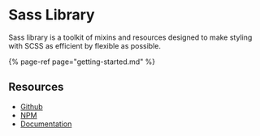 # Sass Library

Sass library is a toolkit of mixins and resources designed to make styling with SCSS as efficient by flexible as possible.

{% page-ref page="getting-started.md" %}

## Resources

* [Github](https://github.com/Cam/sass-library)
* [NPM](https://www.npmjs.com/package/sass-library)
* [Documentation](https://cam1.gitbook.io/sass-library/)

